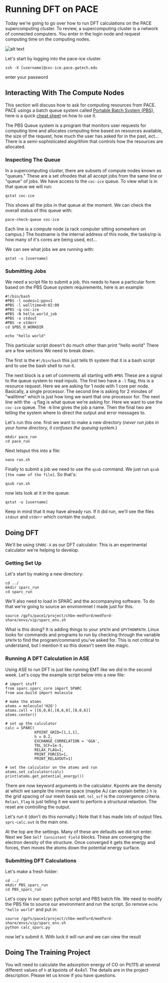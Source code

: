 # Running DFT on PACE

Today we're going to go over how to run DFT calculations on the PACE supercomputing cluster. To review, a supercomputing cluster is a network of connected computers. You enter in the login node and request computing time on the computing nodes.

![alt text](https://ucdavis-bioinformatics-training.github.io/2017-June-RNA-Seq-Workshop/monday/cluster_diagram.png "Cluster Supercomputer Structure")

Let's start by logging into the pace-ice cluster.

```
ssh -X [username]@coc-ice.pace.gatech.edu
```

enter your password

## Interacting With The Compute Nodes

This section will discuss how to ask for computing resources from PACE. PACE usings a batch queue system called [Portable Batch System (PBS)](https://en.wikipedia.org/wiki/Portable_Batch_System), here is a quick [cheat sheet](https://albertsk.files.wordpress.com/2011/12/pbs.pdf) on how to use it.

The PBS Queue system is a program that monitors user requests for computing time and allocates computing time based on resources available, the size of the request, how much the user has asked for in the past, ect... There is a semi-sophisticated alogrithim that controls how the resources are allocated.

### Inspecting The Queue
In a supercomputing cluster, there are subsets of compute nodes known as "queues." These are a set ofnodes that all accept jobs from the same line or "queue" of jobs. We have access to the `coc-ice` queue. To view what is in that queue we will run:

```
qstat coc-ice
```

This shows all the jobs in that queue at the moment. We can check the overall status of this queue with:

```
pace-check-queue coc-ice
```

Each line is a compute node (a rack computer sitting somewhere on campus.) The hostname is the internal address of this node, the tasks/np is how many of it's cores are being used, ect...

We can see what jobs we are running with:

```
qstat -u [username]
```

### Submitting Jobs

We need a script file to submit a job, this needs to have a particular form based on the PBS Queue system requirements, here is an example:

```
#!/bin/bash
#PBS -l nodes=1:ppn=1
#PBS -l walltime=0:02:00
#PBS -q coc-ice
#PBS -N hello_world_job
#PBS -o stdout
#PBS -e stderr
cd $PBS_O_WORKDIR

echo "hello world"
```

This particular script doesn't do much other than print "hello world" There are a few sections We need to break down.

The first is the `#!/bin/bash` this just tells th system that it is a bash script and to use the bash shell to run it.

The next block is a set of comments all starting with `#PBS` These are a signal to the queue system to read inputs. The first two have a `-l` flag, this is a resource request. Here we are asking for 1 node with 1 core per node. Basically, a single processor. The second line is asking for 2 minutes of "walltime" which is just how long we want that one processor for. The next line with the `-q` flag is what queue we're asking for. Here we want to use the `coc-ice` queue. The `-N` line gives the job a name. Then the final two are telling the system where to direct the output and error messages to.

Let's run this one. first we want to make a new directory (_never run jobs in your home directory, it confuses the queuing system_.) 

```
mkdir pace_run
cd pace_run
```

Next letsput this into a file:

```
nano run.sh
```

Finally to submit a job we need to use the `qsub` command. We just run `qsub [the name of the file]`. So that's:

```
qsub run.sh
```

now lets look at it in the queue:

```
qstat -u [username]
```

Keep in mind that it may have already run. If it did run, we'll see the files `stdout` and `stderr` which contain the output.

## Doing DFT

We'll be using `SPARC-X` as our DFT calculator. This is an experimental calculator we're helping to develop.

### Getting Set Up

Let's start by making a new directory:

```
cd ../
mkdir sparc_run
cd sparc_run
```

We'll also need to load in SPARC and the accompanying software. To do that we're going to source an environmnet I made just for this.

```
source /gpfs/pace1/project/chbe-medford/medford-share/envs/vip/sparc_env.sh
```

What is this doing? It is adding things to your `$PATH` and `$PYTHONPATH`. Linux looks for commands and programs to run by checking through the variable `$PATH` to find the program/command you've asked for. This is not critical to understand, but I mention it so this doesn't seem like magic.

### Running A DFT Calculation in ASE

Using ASE to run DFT is just like running EMT like we did in the second week. Let's copy the example script below into a new file:


```
# import stuff
from sparc.sparc_core import SPARC
from ase.build import molecule

# make the atoms
atoms = molecule('H2O')
atoms.cell = [[6,0,0],[0,6,0],[0,0,6]]
atoms.center()

# set up the calculator
calc = SPARC(
             KPOINT_GRID=[1,1,1],
             h = 0.2,
             EXCHANGE_CORRELATION = 'GGA',
             TOL_SCF=1e-5,
             RELAX_FLAG=1,
             PRINT_FORCES=1,
             PRINT_RELAXOUT=1)

# set the calculator on the atoms and run
atoms.set_calculator(calc)
print(atoms.get_potential_energy())

```

There are now keyword arguments in the calculator. Kpoints are the density at which we sample the inverse space (maybe AJ can explain better.) `h` is the grid spacing of our mesh basis set. `tol_scf` is the convergence criteria. `Relax\_Flag` is just telling it we want to perform a structural relaxtion. The reset are controlling the output.

Let's run it (don't do this normally.) Note that it has made lots of output files. `sprc-calc.out` is the main one.

At the top are the settings. Many of these are defaults we did not enter. Next we See `Self Consistent Field` blocks. These are converging the electron density of the structure. Once converged it gets the energy and forces, then moves the atoms down the potential energy surface.

### Submitting DFT Calculations

Let's make a fresh folder:

```
cd ../
mkdir PBS_sparc_run
cd PBS_sparc_run
```

Let's copy in our sparc python script and PBS batch file. We need to modify the PBS file to source our environment and run the script. So remove `echo "hello world"` and put in:

```
source /gpfs/pace1/project/chbe-medford/medford-share/envs/vip/sparc_env.sh
python calc_sparc.py
```

now let's submit it. With luck it will run and we can view the result

## Doing The Training Project

You will need to calculate the adsorption energy of CO on Pt(111) at several different values of `h` at kpoints of 4x4x1. The details are in the project description. Please let us know if you have questions.

